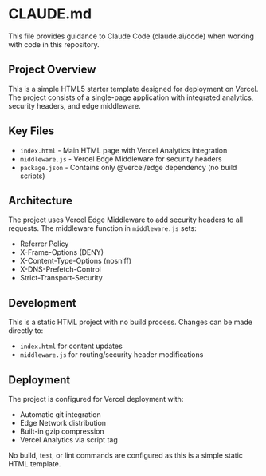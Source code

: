 # CLAUDE.md

This file provides guidance to Claude Code (claude.ai/code) when working with code in this repository.

## Project Overview

This is a simple HTML5 starter template designed for deployment on Vercel. The project consists of a single-page application with integrated analytics, security headers, and edge middleware.

## Key Files

- `index.html` - Main HTML page with Vercel Analytics integration
- `middleware.js` - Vercel Edge Middleware for security headers
- `package.json` - Contains only @vercel/edge dependency (no build scripts)

## Architecture

The project uses Vercel Edge Middleware to add security headers to all requests. The middleware function in `middleware.js` sets:
- Referrer Policy
- X-Frame-Options (DENY)
- X-Content-Type-Options (nosniff)
- X-DNS-Prefetch-Control
- Strict-Transport-Security

## Development

This is a static HTML project with no build process. Changes can be made directly to:
- `index.html` for content updates
- `middleware.js` for routing/security header modifications

## Deployment

The project is configured for Vercel deployment with:
- Automatic git integration
- Edge Network distribution
- Built-in gzip compression
- Vercel Analytics via script tag

No build, test, or lint commands are configured as this is a simple static HTML template.